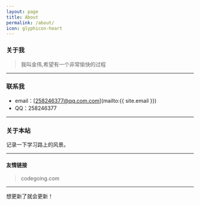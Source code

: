 ```yaml
---
layout: page
title: About
permalink: /about/
icon: glyphicon-heart
---
```


### 关于我

> 我叫金伟,希望有一个非常愉快的过程

---

### 联系我

* email：[258246377@qq.com.com](mailto:{{ site.email }})
* QQ：258246377

---

### 关于本站   

记录一下学习路上的风景。


---

#### 友情链接
>codegoing.com



---

想更新了就会更新！